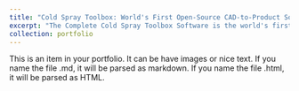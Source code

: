 ```yaml
---
title: "Cold Spray Toolbox: World's First Open-Source CAD-to-Product Solution for Cold Spray Additive Manufacturing"
excerpt: "The Complete Cold Spray Toolbox Software is the world's first open-source toolbox designed specifically for Cold Spray Additive Manufacturing (CSAM). It provides a comprehensive solution for both Cold Spray Repair and Cold Spray Additive Manufacturing, featuring a user-friendly GUI and various tabs for CAD manipulation, slicing, simulation, and robot tool path generation. <br/><img src='/images/500x300.png'>"
collection: portfolio
---
```


This is an item in your portfolio. It can be have images or nice text. If you name the file .md, it will be parsed as markdown. If you name the file .html, it will be parsed as HTML. 
